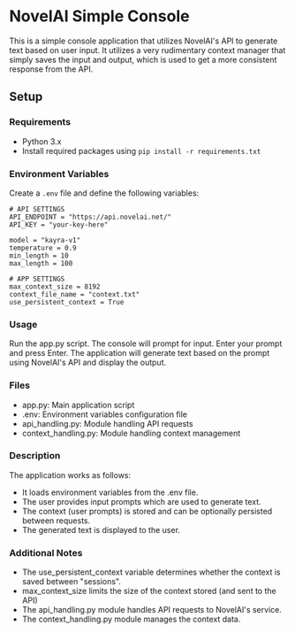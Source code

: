 # NovelAI Simple Console

This is a simple console application that utilizes NovelAI's API to generate text based on user input.
It utilizes a very rudimentary context manager that simply saves the input and output, which is used to get a more consistent response from the API.

## Setup

### Requirements

- Python 3.x
- Install required packages using `pip install -r requirements.txt`

### Environment Variables

Create a `.env` file and define the following variables:

```dotenv
# API SETTINGS
API_ENDPOINT = "https://api.novelai.net/"
API_KEY = "your-key-here"

model = "kayra-v1"
temperature = 0.9 
min_length = 10   
max_length = 100  

# APP SETTINGS
max_context_size = 8192               
context_file_name = "context.txt"     
use_persistent_context = True
```

### Usage

Run the app.py script. The console will prompt for input. Enter your prompt and press Enter. The application will generate text based on the prompt using NovelAI's API and display the output.

### Files
- app.py: Main application script
- .env: Environment variables configuration file
- api_handling.py: Module handling API requests
- context_handling.py: Module handling context management

### Description

The application works as follows:
- It loads environment variables from the .env file.
- The user provides input prompts which are used to generate text.
- The context (user prompts) is stored and can be optionally persisted between requests.
- The generated text is displayed to the user.

### Additional Notes
- The use_persistent_context variable determines whether the context is saved between "sessions".
- max_context_size limits the size of the context stored (and sent to the API)
- The api_handling.py module handles API requests to NovelAI's service.
- The context_handling.py module manages the context data.
